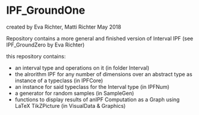 # IPF_GroundOne
created by Eva Richter, Matti Richter 
May 2018

Repository contains a more general and finished version of Interval IPF (see IPF_GroundZero by Eva Richter)

this repository contains:
  - an interval type and operations on it (in folder Interval)
  - the alrorithm IPF for any number of dimensions over an abstract type as instance
      of a typeclass (in IPFCore)
  - an instance for said typeclass for the Interval type (in IPFNum)
  - a generator for random samples (in SampleGen)
  - functions to display results of anIPF Computation as a Graph 
      using LaTeX TikZPicture (in VisualData & Graphics)
